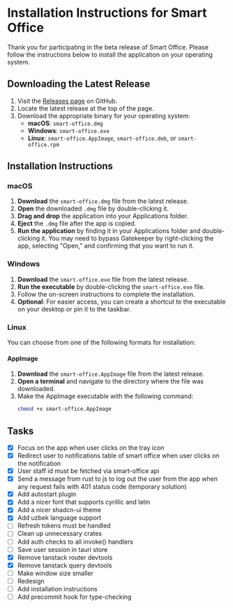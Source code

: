 # Installation Instructions for Smart Office

Thank you for participating in the beta release of Smart Office. Please follow the instructions below to install the application on your operating system.

## Downloading the Latest Release

1. Visit the [Releases page](https://github.com/[YourUsername]/[YourRepoName]/releases) on GitHub.
2. Locate the latest release at the top of the page.
3. Download the appropriate binary for your operating system:
   - **macOS**: `smart-office.dmg`
   - **Windows**: `smart-office.exe`
   - **Linux**: `smart-office.AppImage`, `smart-office.deb`, or `smart-office.rpm`

## Installation Instructions

### macOS

1. **Download** the `smart-office.dmg` file from the latest release.
2. **Open** the downloaded `.dmg` file by double-clicking it.
3. **Drag and drop** the application into your Applications folder.
4. **Eject** the `.dmg` file after the app is copied.
5. **Run the application** by finding it in your Applications folder and double-clicking it. You may need to bypass Gatekeeper by right-clicking the app, selecting "Open," and confirming that you want to run it.

### Windows

1. **Download** the `smart-office.exe` file from the latest release.
2. **Run the executable** by double-clicking the `smart-office.exe` file.
3. Follow the on-screen instructions to complete the installation.
4. **Optional**: For easier access, you can create a shortcut to the executable on your desktop or pin it to the taskbar.

### Linux

You can choose from one of the following formats for installation:

#### AppImage

1. **Download** the `smart-office.AppImage` file from the latest release.
2. **Open a terminal** and navigate to the directory where the file was downloaded.
3. Make the AppImage executable with the following command:
   ```bash
   chmod +x smart-office.AppImage
   ```

## Tasks

- [x] Focus on the app when user clicks on the tray icon
- [x] Redirect user to notifications table of smart office when user clicks on the notification
- [x] User staff id must be fetched via smart-office api
- [x] Send a message from rust to js to log out the user from the app when any request fails with 401 status code (temporary solution)
- [x] Add autostart plugin
- [x] Add a nicer font that supports cyrillic and latin
- [x] Add a nicer shadcn-ui theme
- [x] Add uzbek language support
- [ ] Refresh tokens must be handled
- [ ] Clean up unnecessary crates
- [ ] Add auth checks to all invoke() handlers
- [ ] Save user session in tauri store
- [x] Remove tanstack router devtools
- [x] Remove tanstack query devtools
- [ ] Make window size smaller
- [ ] Redesign
- [ ] Add installation instructions
- [ ] Add precommit hook for type-checking
